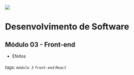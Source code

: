![](https://i.imgur.com/xG74tOh.png)

# Desenvolvimento de Software

## Módulo 03 - Front-end

- Efeitos

###### tags: `módulo 3` `front-end` `React`